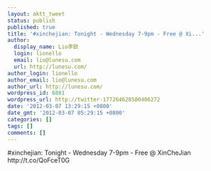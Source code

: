 ```yaml
---
layout: aktt_tweet
status: publish
published: true
title: '#xinchejian: Tonight - Wednesday 7-9pm - Free @ Xi...'
author:
  display_name: Lio李欧
  login: lionello
  email: lio@lunesu.com
  url: http://lunesu.com/
author_login: lionello
author_email: lio@lunesu.com
author_url: http://lunesu.com/
wordpress_id: 6881
wordpress_url: http://twitter-177264628500406272
date: '2012-03-07 13:29:15 +0800'
date_gmt: '2012-03-07 05:29:15 +0800'
categories: []
tags: []
comments: []
---
```

<p>#xinchejian: Tonight - Wednesday 7-9pm - Free @ XinCheJian http://t.co/QoFceT0G</p>
